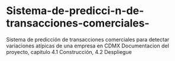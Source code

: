 # Sistema-de-predicci-n-de-transacciones-comerciales-
Sistema de predicción de transacciones comerciales para detectar variaciones atípicas de una empresa en CDMX
Documentacion del proyecto, capitulo 4.1 Construcción, 4.2  Despliegue
